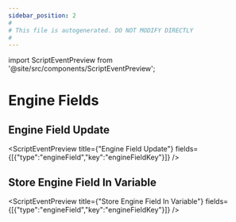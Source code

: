 ```yaml
---
sidebar_position: 2
#
# This file is autogenerated. DO NOT MODIFY DIRECTLY
#
---
```


import ScriptEventPreview from '@site/src/components/ScriptEventPreview';

# Engine Fields

## Engine Field Update
<ScriptEventPreview title={"Engine Field Update"} fields={[{"type":"engineField","key":"engineFieldKey"}]} />


## Store Engine Field In Variable
<ScriptEventPreview title={"Store Engine Field In Variable"} fields={[{"type":"engineField","key":"engineFieldKey"}]} />


